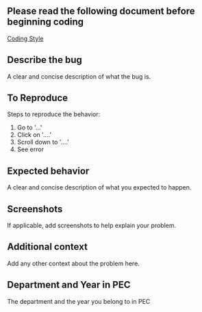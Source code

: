 ## Please read the following document before beginning coding
[Coding Style](https://github.com/avinashkranjan/Friday/blob/master/CONTRIBUTING.md)

## Describe the bug
A clear and concise description of what the bug is.

## To Reproduce
Steps to reproduce the behavior:
1. Go to '...'
2. Click on '....'
3. Scroll down to '....'
4. See error

## Expected behavior
A clear and concise description of what you expected to happen.

## Screenshots
If applicable, add screenshots to help explain your problem.

## Additional context
Add any other context about the problem here.

## Department and Year in PEC
The department and the year you belong to in PEC

